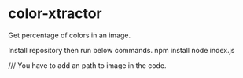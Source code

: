 # color-xtractor
Get percentage of colors in an image.

Install repository then run below commands.
npm install
node index.js

/// You have to add an path to image in the code.
